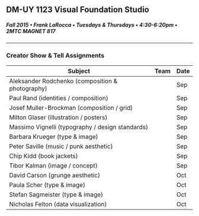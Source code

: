 ## DM-UY 1123 Visual Foundation Studio
##### Fall 2015 • Frank LaRocca • Tuesdays & Thursdays • 4:30-6:20pm • 2MTC MAGNET 817 
---

### Creator Show & Tell Assignments

Subject | Team | Date
--- | --- | ---
Aleksander Rodchenko (composition & photography) | | Sep
Paul Rand (identities / composition) |  | Sep
Josef Muller-Brockman (composition / grid) | | Sep
Milton Glaser (illustration / posters) |  | Sep
Massimo Vignelli (typography / design standards) | | Sep
Barbara Krueger (type & image) |  |  Sep
Peter Saville (music / punk aesthetic) |  | Sep
Chip Kidd (book jackets)  |  | Sep
Tibor Kalman (image / concept) | | Sep
David Carson (grunge aesthetic) |  | Oct 
Paula Scher (type & image) |  | Oct 
Stefan Sagmeister (type & image) |  | Oct 
Nicholas Felton (data visualization) |  | Oct